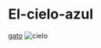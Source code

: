 # El-cielo-azul
[gato](https://mir24.tv/kotiki/simple/list/filter/all)
![cielo](https://www.google.com/search?q=небо&oq=небо&aqs=chrome..69i57j0l3.3369j0j4&client=tablet-android-samsung&sourceid=chrome-mobile&ie=UTF-8#imgrc=Vs2IUZKPRK4JvM:)
